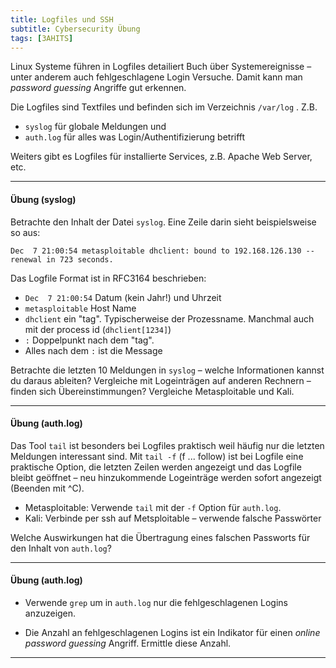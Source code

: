 ```yaml
---
title: Logfiles und SSH
subtitle: Cybersecurity Übung
tags: [3AHITS]
---
```


Linux Systeme führen in Logfiles detailiert Buch über Systemereignisse – unter anderem auch fehlgeschlagene Login Versuche. Damit kann man *password guessing* Angriffe gut erkennen.

Die Logfiles sind Textfiles und befinden sich im Verzeichnis `/var/log` . Z.B.

- `syslog` für globale Meldungen und
- `auth.log` für alles was Login/Authentifizierung betrifft

Weiters gibt es Logfiles für installierte Services, z.B. Apache Web Server, etc.

---

#### Übung (syslog)

Betrachte den Inhalt der Datei `syslog`. Eine Zeile darin sieht beispielsweise so aus:

```
Dec  7 21:00:54 metasploitable dhclient: bound to 192.168.126.130 -- renewal in 723 seconds.
```

Das Logfile Format ist in RFC3164 beschrieben:

- `Dec  7 21:00:54` Datum (kein Jahr!) und Uhrzeit
- `metasploitable` Host Name
- `dhclient` ein "tag". Typischerweise der Prozessname. Manchmal auch mit der process id (`dhclient[1234]`)
- `:` Doppelpunkt nach dem "tag".
- Alles nach dem `:` ist die Message 

Betrachte die letzten 10 Meldungen in `syslog` – welche Informationen kannst du daraus ableiten? Vergleiche mit Logeinträgen auf anderen Rechnern – finden sich Übereinstimmungen? Vergleiche Metasploitable und Kali.

---

#### Übung (auth.log)

Das Tool `tail` ist besonders bei Logfiles praktisch weil häufig nur die letzten Meldungen interessant sind. Mit `tail -f` (f ... follow) ist bei Logfile eine praktische Option, die letzten Zeilen werden angezeigt und das Logfile bleibt geöffnet – neu hinzukommende Logeinträge werden sofort angezeigt (Beenden mit ^C).

- Metasploitable: Verwende `tail` mit der `-f` Option für `auth.log`.
- Kali: Verbinde per ssh auf Metsploitable – verwende falsche Passwörter

Welche Auswirkungen hat die Übertragung eines falschen Passworts für den Inhalt von `auth.log`?

---

#### Übung (auth.log)

- Verwende `grep` um in `auth.log` nur die fehlgeschlagenen Logins anzuzeigen.

- Die Anzahl an fehlgeschlagenen Logins ist ein Indikator für einen *online password guessing* Angriff. Ermittle diese Anzahl.

---

